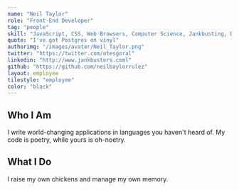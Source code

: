 ```yaml
---
name: "Neil Taylor"
role: "Front-End Developer"
tag: "people"
skill: "JavaScript, CSS, Web Browsers, Computer Science, Jankbusting, Duck Tolling Retrievers"
quote: "I've got Postgres on vinyl"
authorimg: "/images/avatar/Neil_Taylor.png"
twitter: "https://twitter.com/atesgoral"
linkedin: "http://www.jankbusters.coml"
github: "https://github.com/neilbaylorrulez"
layout: employee
tilestyle: "employee"
color: "black"
---
```


## Who I Am

I write world-changing applications in languages you haven't heard of. My code is poetry, while yours is oh-noetry.

## What I Do

I raise my own chickens and manage my own memory.